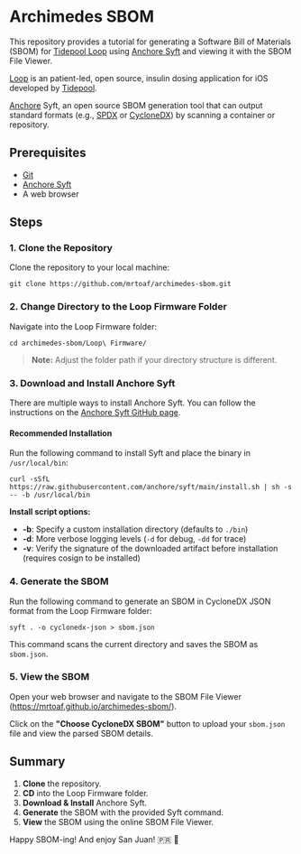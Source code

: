 # Archimedes SBOM

This repository provides a tutorial for generating a Software Bill of Materials (SBOM) for [Tidepool Loop](https://github.com/LoopKit/Loop) using [Anchore Syft](https://github.com/anchore/syft) and viewing it with the SBOM File Viewer.

[Loop](https://loopkit.github.io/loopdocs/) is an patient-led, open source, insulin dosing application for iOS developed by [Tidepool](https://www.tidepool.org/).

[Anchore](https://anchore.com/) Syft, an open source SBOM generation tool that can output standard formats (e.g., [SPDX](https://spdx.dev/) or [CycloneDX](https://cyclonedx.org/)) by scanning a container or repository.

## Prerequisites

- [Git](https://git-scm.com/)
- [Anchore Syft](https://github.com/anchore/syft)
- A web browser

## Steps

### 1. Clone the Repository

Clone the repository to your local machine:

    git clone https://github.com/mrtoaf/archimedes-sbom.git

### 2. Change Directory to the Loop Firmware Folder

Navigate into the Loop Firmware folder:

    cd archimedes-sbom/Loop\ Firmware/

> **Note:** Adjust the folder path if your directory structure is different.

### 3. Download and Install Anchore Syft

There are multiple ways to install Anchore Syft. You can follow the instructions on the [Anchore Syft GitHub page](https://github.com/anchore/syft).

#### Recommended Installation

Run the following command to install Syft and place the binary in `/usr/local/bin`:

    curl -sSfL https://raw.githubusercontent.com/anchore/syft/main/install.sh | sh -s -- -b /usr/local/bin

**Install script options:**

- **-b**: Specify a custom installation directory (defaults to `./bin`)
- **-d**: More verbose logging levels (`-d` for debug, `-dd` for trace)
- **-v**: Verify the signature of the downloaded artifact before installation (requires cosign to be installed)

### 4. Generate the SBOM

Run the following command to generate an SBOM in CycloneDX JSON format from the Loop Firmware folder:

    syft . -o cyclonedx-json > sbom.json

This command scans the current directory and saves the SBOM as `sbom.json`.

### 5. View the SBOM

Open your web browser and navigate to the SBOM File Viewer (https://mrtoaf.github.io/archimedes-sbom/).

Click on the **"Choose CycloneDX SBOM"** button to upload your `sbom.json` file and view the parsed SBOM details.

## Summary

1. **Clone** the repository.
2. **CD** into the Loop Firmware folder.
3. **Download & Install** Anchore Syft.
4. **Generate** the SBOM with the provided Syft command.
5. **View** the SBOM using the online SBOM File Viewer.

Happy SBOM-ing! And enjoy San Juan! 🇵🇷 🌴

